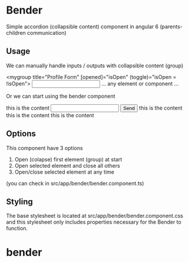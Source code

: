 # Bender

Simple accordion (collapsible content) component in angular 6
(parents-children communication)

## Usage

We can manually handle inputs / outputs with collapsible content (group)

<mygroup title="Profile Form" [opened]="isOpen" (toggle)="isOpen = !isOpen">
  <input type="text">
  ... any element or component ...
</mygroup>

Or we can start using the bender component

<bender>
  <mygroup title="First Group">this is the content</mygroup>
  <mygroup title="Second Group">
    <input type="text" class="form-control" />
    <button>Send</button>
  </mygroup>
  <mygroup title="Third Group">this is the content</mygroup>
  <mygroup title="Fourth Group">this is the content</mygroup>
  <mygroup title="Fifth Group">this is the content</mygroup>
</bender>



## Options

This component have 3 options
1. Open (colapse) first element (group) at start
2. Open selected element and close all others
3. Open/close selected element at any time

(you can check in src/app/bender/bender.component.ts)

## Styling

The base stylesheet is located at src/app/bender/bender.component.css and this stylesheet only includes properties necessary for the Bender to function.

# bender
